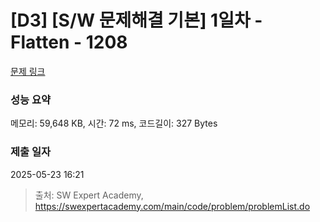 # [D3] [S/W 문제해결 기본] 1일차 - Flatten - 1208 

[문제 링크](https://swexpertacademy.com/main/code/problem/problemDetail.do?contestProbId=AV139KOaABgCFAYh) 

### 성능 요약

메모리: 59,648 KB, 시간: 72 ms, 코드길이: 327 Bytes

### 제출 일자

2025-05-23 16:21



> 출처: SW Expert Academy, https://swexpertacademy.com/main/code/problem/problemList.do